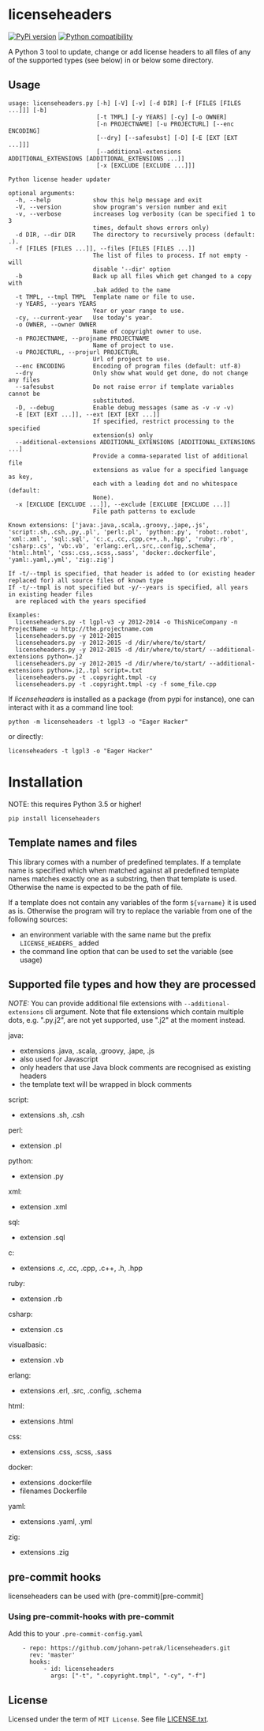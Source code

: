 # licenseheaders

[![PyPi version](https://img.shields.io/pypi/v/licenseheaders.svg)](https://pypi.python.org/pypi/licenseheaders/)
[![Python compatibility](https://img.shields.io/pypi/pyversions/licenseheaders.svg)](https://pypi.python.org/pypi/licenseheaders/)

A Python 3 tool to update, change or add license headers to all files of any of 
the supported types (see below) in or below some directory.

## Usage

```
usage: licenseheaders.py [-h] [-V] [-v] [-d DIR] [-f [FILES [FILES ...]]] [-b]
                         [-t TMPL] [-y YEARS] [-cy] [-o OWNER]
                         [-n PROJECTNAME] [-u PROJECTURL] [--enc ENCODING]
                         [--dry] [--safesubst] [-D] [-E [EXT [EXT ...]]]
                         [--additional-extensions ADDITIONAL_EXTENSIONS [ADDITIONAL_EXTENSIONS ...]]
                         [-x [EXCLUDE [EXCLUDE ...]]]

Python license header updater

optional arguments:
  -h, --help            show this help message and exit
  -V, --version         show program's version number and exit
  -v, --verbose         increases log verbosity (can be specified 1 to 3
                        times, default shows errors only)
  -d DIR, --dir DIR     The directory to recursively process (default: .).
  -f [FILES [FILES ...]], --files [FILES [FILES ...]]
                        The list of files to process. If not empty - will
                        disable '--dir' option
  -b                    Back up all files which get changed to a copy with
                        .bak added to the name
  -t TMPL, --tmpl TMPL  Template name or file to use.
  -y YEARS, --years YEARS
                        Year or year range to use.
  -cy, --current-year   Use today's year.
  -o OWNER, --owner OWNER
                        Name of copyright owner to use.
  -n PROJECTNAME, --projname PROJECTNAME
                        Name of project to use.
  -u PROJECTURL, --projurl PROJECTURL
                        Url of project to use.
  --enc ENCODING        Encoding of program files (default: utf-8)
  --dry                 Only show what would get done, do not change any files
  --safesubst           Do not raise error if template variables cannot be
                        substituted.
  -D, --debug           Enable debug messages (same as -v -v -v)
  -E [EXT [EXT ...]], --ext [EXT [EXT ...]]
                        If specified, restrict processing to the specified
                        extension(s) only
  --additional-extensions ADDITIONAL_EXTENSIONS [ADDITIONAL_EXTENSIONS ...]
                        Provide a comma-separated list of additional file
                        extensions as value for a specified language as key,
                        each with a leading dot and no whitespace (default:
                        None).
  -x [EXCLUDE [EXCLUDE ...]], --exclude [EXCLUDE [EXCLUDE ...]]
                        File path patterns to exclude

Known extensions: ['java:.java,.scala,.groovy,.jape,.js', 'script:.sh,.csh,.py,.pl', 'perl:.pl', 'python:.py', 'robot:.robot', 'xml:.xml', 'sql:.sql', 'c:.c,.cc,.cpp,c++,.h,.hpp', 'ruby:.rb', 'csharp:.cs', 'vb:.vb', 'erlang:.erl,.src,.config,.schema', 'html:.html', 'css:.css,.scss,.sass', 'docker:.dockerfile', 'yaml:.yaml,.yml', 'zig:.zig']

If -t/--tmpl is specified, that header is added to (or existing header replaced for) all source files of known type
If -t/--tmpl is not specified but -y/--years is specified, all years in existing header files
  are replaced with the years specified

Examples:
  licenseheaders.py -t lgpl-v3 -y 2012-2014 -o ThisNiceCompany -n ProjectName -u http://the.projectname.com
  licenseheaders.py -y 2012-2015
  licenseheaders.py -y 2012-2015 -d /dir/where/to/start/
  licenseheaders.py -y 2012-2015 -d /dir/where/to/start/ --additional-extensions python=.j2
  licenseheaders.py -y 2012-2015 -d /dir/where/to/start/ --additional-extensions python=.j2,.tpl script=.txt
  licenseheaders.py -t .copyright.tmpl -cy
  licenseheaders.py -t .copyright.tmpl -cy -f some_file.cpp
```

If *licenseheaders* is installed as a package (from pypi for instance), one can interact with it as a command line tool:

```
python -m licenseheaders -t lgpl3 -o "Eager Hacker"
```

or directly:

```
licenseheaders -t lgpl3 -o "Eager Hacker"
```


# Installation

NOTE: this requires Python 3.5 or higher!

```
pip install licenseheaders
```

## Template names and files

This library comes with a number of predefined templates. If a template name is specified
which when matched against all predefined template names matches exactly one as a substring,
then that template is used. Otherwise the name is expected to be the path of file.

If a template does not contain any variables of the form `${varname}` it is used as is.
Otherwise the program will try to replace the variable from one of the following 
sources:

- an environment variable with the same name but the prefix `LICENSE_HEADERS_` added
- the command line option that can be used to set the variable (see usage)


## Supported file types and how they are processed

*NOTE:* You can provide additional file extensions with `--additional-extensions` cli argument.
Note that file extensions which contain multiple dots, e.g. ".py.j2", are not yet supported,
use ".j2" at the moment instead.

java:
- extensions .java, .scala, .groovy, .jape, .js
- also used for Javascript
- only headers that use Java block comments are recognised as existing headers
- the template text will be wrapped in block comments

script:
- extensions .sh, .csh

perl:
- extension .pl

python:
- extension .py

xml:
- extension .xml

sql:
- extension .sql

c:
- extensions .c, .cc, .cpp, .c++, .h, .hpp

ruby:
- extension .rb

csharp:
- extension .cs

visualbasic:
- extension .vb

erlang:
- extensions .erl, .src, .config, .schema

html:
- extensions .html

css:
- extensions .css, .scss, .sass

docker:
- extensions .dockerfile
- filenames Dockerfile

yaml:
- extensions .yaml, .yml

zig:
- extensions .zig

## pre-commit hooks

licenseheaders can be used with (pre-commit)[pre-commit]

### Using pre-commit-hooks with pre-commit

Add this to your `.pre-commit-config.yaml`

```
    - repo: https://github.com/johann-petrak/licenseheaders.git
      rev: 'master'
      hooks:
          - id: licenseheaders
            args: ["-t", ".copyright.tmpl", "-cy", "-f"]
```

## License

Licensed under the term of `MIT License`. See file [LICENSE.txt](LICENSE.txt).


